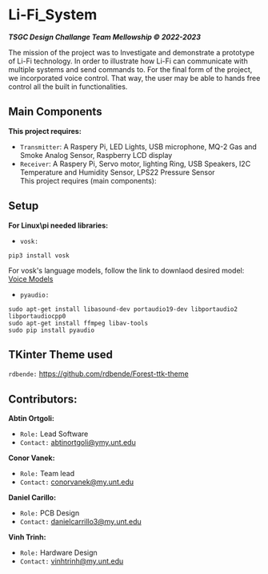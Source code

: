 # Li-Fi_System
***TSGC Design Challange Team Mellowship © 2022-2023***

The mission of the project was to Investigate and demonstrate a prototype of Li-Fi technology. In order to illustrate how Li-Fi can communicate with multiple systems and send commands to. For the final form of the project, we incorporated voice control. That way, the user may be able to hands free control all the built in functionalities.

## Main Components

**This project requires:** <br>
- `Transmitter`: A Raspery Pi, LED Lights, USB microphone, MQ-2 Gas and Smoke Analog Sensor, Raspberry LCD display <br>
- `Receiver`:    A Raspery Pi, Servo motor, lighting Ring, USB Speakers, I2C Temperature and Humidity Sensor, LPS22 Pressure Sensor <br>
This project requires (main components):

## Setup

**For Linux\pi needed libraries:** <br>

- `vosk:` <br>
```
pip3 install vosk
```
For vosk's language models, follow the link to downlaod desired model: [Voice Models](https://alphacephei.com/vosk/models) <br>

- `pyaudio:` <br>
```
sudo apt-get install libasound-dev portaudio19-dev libportaudio2 libportaudiocpp0
sudo apt-get install ffmpeg libav-tools
sudo pip install pyaudio
```

## TKinter Theme used

`rdbende:` https://github.com/rdbende/Forest-ttk-theme

## Contributors:

**Abtin Ortgoli:** <br>
- `Role:` Lead Software
- `Contact:` abtinortgoli@ymy.unt.edu

**Conor Vanek:** <br>
- `Role:` Team lead
- `Contact:` conorvanek@my.unt.edu <br>

**Daniel Carillo:** <br>
- `Role:` PCB Design
- `Contact:` danielcarrillo3@my.unt.edu

**Vinh Trinh:** <br>
- `Role:` Hardware Design
- `Contact:` vinhtrinh@my.unt.edu
